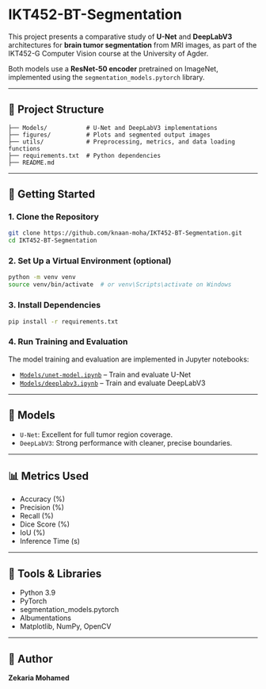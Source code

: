 # IKT452-BT-Segmentation

This project presents a comparative study of **U-Net** and **DeepLabV3** architectures for **brain tumor segmentation** from MRI images, as part of the IKT452-G Computer Vision course at the University of Agder.

Both models use a **ResNet-50 encoder** pretrained on ImageNet, implemented using the `segmentation_models.pytorch` library.

---

## 📁 Project Structure

```
├── Models/           # U-Net and DeepLabV3 implementations
├── figures/          # Plots and segmented output images
├── utils/            # Preprocessing, metrics, and data loading functions
├── requirements.txt  # Python dependencies
├── README.md
```

---

## 🚀 Getting Started

### 1. Clone the Repository
```bash
git clone https://github.com/knaan-moha/IKT452-BT-Segmentation.git
cd IKT452-BT-Segmentation
```

### 2. Set Up a Virtual Environment (optional)
```bash
python -m venv venv
source venv/bin/activate  # or venv\Scripts\activate on Windows
```

### 3. Install Dependencies
```bash
pip install -r requirements.txt
```

### 4. Run Training and Evaluation

The model training and evaluation are implemented in Jupyter notebooks:

- [`Models/unet-model.ipynb`](Models/unet-model.ipynb) – Train and evaluate U-Net
- [`Models/deeplabv3.ipynb`](Models/deeplabv3.ipynb) – Train and evaluate DeepLabV3

---

## 🧠 Models

- `U-Net`: Excellent for full tumor region coverage.
- `DeepLabV3`: Strong performance with cleaner, precise boundaries.

---

## 📊 Metrics Used

- Accuracy (%)
- Precision (%)
- Recall (%)
- Dice Score (%)
- IoU (%)
- Inference Time (s)

---

## 🧪 Tools & Libraries

- Python 3.9
- PyTorch
- segmentation_models.pytorch
- Albumentations
- Matplotlib, NumPy, OpenCV

---

## 👤 Author

**Zekaria Mohamed**  
